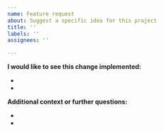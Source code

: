 ```yaml
---
name: Feature request
about: Suggest a specific idea for this project
title: ''
labels: ''
assignees: ''

---
```


<!-- Please add the appropriate labels to this issue, if possible -->

**I would like to see this change implemented:**
<!-- A clear description of what change you want to see and why. -->
<!-- A clear description of any solutions or features you've considered.-->
-
-

**Additional context or further questions:**
<!-- Add any other context about the feature request here, including any questions you might have.-->
-
-
